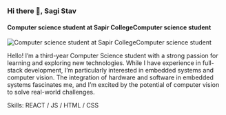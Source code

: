 ### Hi there 👋, Sagi Stav
#### Computer science student at Sapir CollegeComputer science student
![Computer science student at Sapir CollegeComputer science student](https://arturssmirnovs.github.io/github-profile-readme-generator/images/banner.png](https://github.com/sagi-stav/sagi-stav/blob/main/baner.png](https://github.com/sagi-stav/sagi-stav/blob/main/baner.png)))

Hello! I’m a third-year Computer Science student with a strong passion for learning and exploring new technologies. While I have experience in full-stack development, I’m particularly interested in embedded systems and computer vision. The integration of hardware and software in embedded systems fascinates me, and I’m excited by the potential of computer vision to solve real-world challenges.

Skills: REACT / JS / HTML / CSS
